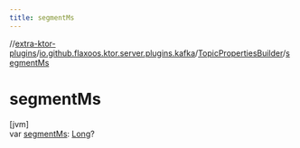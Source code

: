 ```yaml
---
title: segmentMs
---
```

//[extra-ktor-plugins](../../../index.md)/[io.github.flaxoos.ktor.server.plugins.kafka](../index.md)/[TopicPropertiesBuilder](index.md)/[segmentMs](segment-ms.md)



# segmentMs



[jvm]\
var [segmentMs](segment-ms.md): [Long](https://kotlinlang.org/api/latest/jvm/stdlib/kotlin/-long/index.md)?




